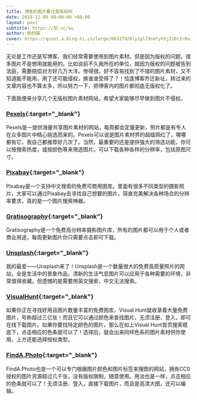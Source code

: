 ```yaml
---
title: 博客的图片要注意版权哟
date: 2019-12-09 08:00:00 +08:00
layout: post
subtitle: https://🈳.cc/au
author: 熊的猫
cover: https://quiet.a.blog.hi.cn/large/00337920ly1gl79nmtyh5j216r1r8wii.jpg
---
```


无论是工作还是写博客，我们经常需要使用到图片素材。但是因为版权的问题，很多图片不是想用就能用的。比如说前不久我所在的单位，就因为版权的问题被告到法庭，需要赔偿对方好几万大洋。惨得很。好不容易找到了不错的图片素材，又不知道能不能用，用了还可能侵权，换谁谁受得了？！恰逢博客乔迁新址，转过来的文章内容也不算太多，所以努力一下，把博客内的图片都彻底无版权化了。

下面我便来分享几个无版权图片素材网站，希望大家能够尽早做到图片不侵权。

### [Pexels](https://www.pexels.com/zh-cn/){:target="_blank"}

Pexels是一提供海量共享图片素材的网站，每周都会定量更新，照片都是有专人在众多图片中精心挑选而来的。Pexels可以说是图片素材界的超级网红了，哪哪都有它，我自己都推荐好几次了。当然，最重要的还是提供强大的筛选功能，你可以按搜索热度，或按颜色等来筛选图片。可以下载各种各样的分辨率，包括原图尺寸。

### [Pixabay](https://pixabay.com/zh/){:target="_blank"}

Pixabay是一个支持中文搜索的免费可商用图库。里面有很多不同类型的摄影照片，大家可以通过Pixabay去寻找自己想要的图片，简直完美解决各种场合的分辨率要求，真的是一个图片搜索神器。

### [Gratisography](https://gratisography.com/){:target="_blank"}

Gratisography是一个免费高分辨率摄影图片库，所有的图片都可以用于个人或者商业用途，每周更新图片你只需要点击即可下载。

### [Unsplash](https://unsplash.com/){:target="_blank"}

我的最爱——Unsplash来了！Unsplash是一个数量很大的免费高质量照片的网站，全是生活中的景象作品，清新的生活气息图片可以应用于各种需要的环境，非常值得收藏。但遗憾的是需要用英文搜索，中文无法搜索。

### [VisualHunt](https://visualhunt.com/){:target="_blank"}

如果你正在寻找好用且图片数量丰富的免费图库，Visual Hunt就收录着大量免费图片，号称超过三亿张！而且它可以通过颜色来查找图片，无须注册、登入，即可在线下载图片。如果你要找特定颜色的图片，那么在如上Visual Hunt首页搜索框底下，点击相应的色条就可以了！选择后，就会出来同样色系的图片素材供你使用，上方还能选择授权类型。

### [FindA.Photo](https://www.chamberofcommerce.org/findaphoto/){:target="_blank"}

FindA.Photo也是一个可以专门根据图片颜色和图片标签来搜图的网站，拥有CC0 授权的图片资源超过几千张，没有版权限制，随意使用。用法也是一样，点击相应的色条就可以了！无须注册、登入，直接下载图片，而且是高清大图，还可以编辑。